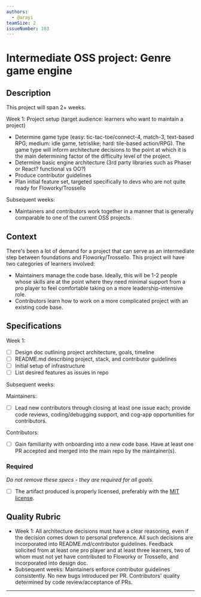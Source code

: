 ```yaml
---
authors:
  - @arayi
teamSize: 2
issueNumber: 103
---
```


# Intermediate OSS project: Genre game engine

## Description

This project will span 2+ weeks.

Week 1: Project setup (target audience: learners who want to maintain a project)
- Determine game type (easy: tic-tac-toe/connect-4, match-3, text-based RPG; medium: idle game, tetrislike; hard: tile-based action/RPG). The game type will inform architecture decisions to the point at which it is the main determining factor of the difficulty level of the project.
- Determine basic engine architecture (3rd party libraries such as Phaser or React? functional vs OO?)
- Produce contributor guidelines
- Plan initial feature set, targeted specifically to devs who are not quite ready for Floworky/Trossello

Subsequent weeks:
- Maintainers and contributors work together in a manner that is generally comparable to one of the current OSS projects.
## Context

There's been a lot of demand for a project that can serve as an intermediate step between foundations and Floworky/Trossello. This project will have two categories of learners involved:
- Maintainers manage the code base. Ideally, this will be 1-2 people whose skills are at the point where they need minimal support from a pro player to feel comfortable taking on a more leadership-intensive role.
- Contributors learn how to work on a more complicated project with an existing code base.
## Specifications

Week 1:
- [ ] Design doc outlining project architecture, goals, timeline
- [ ] README.md describing project, stack, and contributor guidelines
- [ ] Initial setup of infrastructure
- [ ] List desired features as issues in repo

Subsequent weeks:

Maintainers:
- [ ] Lead new contributors through closing at least one issue each; provide code reviews, coding/debugging support, and cog-app opportunities for contributors.

Contributors:
- [ ] Gain familiarity with onboarding into a new code base. Have at least one PR accepted and merged into the main repo by the maintainer(s).
### Required

_Do not remove these specs - they are required for all goals_.
- [ ] The artifact produced is properly licensed, preferably with the [MIT license](https://opensource.org/licenses/MIT).
## Quality Rubric
- Week 1:
  All architecture decisions must have a clear reasoning, even if the decision comes down to personal preference. All such decisions are incorporated into README.md/contributor guidelines. Feedback solicited from at least one pro player and at least three learners, two of whom must not yet have contributed to Floworky or Trossello, and incorporated into design doc.
- Subsequent weeks:
  Maintainers enforce contributor guidelines consistently. No new bugs introduced per PR. Contributors' quality determined by code review/acceptance of PRs.

---





